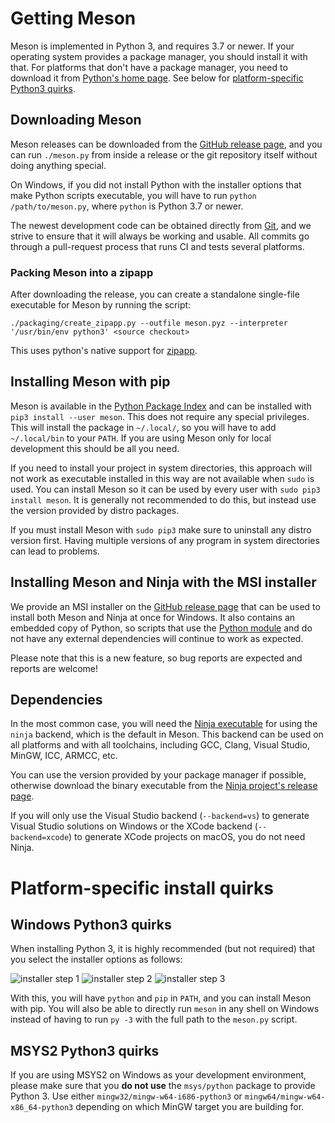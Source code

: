 # Getting Meson

Meson is implemented in Python 3, and requires 3.7 or newer. If your
operating system provides a package manager, you should install it
with that. For platforms that don't have a package manager, you need
to download it from [Python's home page]. See below for
[platform-specific Python3 quirks](#platformspecific-install-quirks).

## Downloading Meson

Meson releases can be downloaded from the [GitHub release page], and
you can run `./meson.py` from inside a release or the git repository
itself without doing anything special.

On Windows, if you did not install Python with the installer options
that make Python scripts executable, you will have to run `python
/path/to/meson.py`, where `python` is Python 3.7 or newer.

The newest development code can be obtained directly from [Git], and
we strive to ensure that it will always be working and usable. All
commits go through a pull-request process that runs CI and tests
several platforms.

### Packing Meson into a zipapp

After downloading the release, you can create a standalone single-file
executable for Meson by running the script:

```
./packaging/create_zipapp.py --outfile meson.pyz --interpreter '/usr/bin/env python3' <source checkout>
```

This uses python's native support for [zipapp].

## Installing Meson with pip

Meson is available in the [Python Package Index] and can be installed
with `pip3 install --user meson`. This does not require any special
privileges. This will install the package in `~/.local/`, so you will
have to add `~/.local/bin` to your `PATH`. If you are using Meson only
for local development this should be all you need.

If you need to install your project in system directories, this
approach will not work as executable installed in this way are not
available when `sudo` is used. You can install Meson so it can be used
by every user with `sudo pip3 install meson`. It is generally not
recommended to do this, but instead use the version provided by distro
packages.

If you must install Meson with `sudo pip3` make sure to uninstall any
distro version first. Having multiple versions of any program in
system directories can lead to problems.

## Installing Meson and Ninja with the MSI installer

We provide an MSI installer on the [GitHub release page] that can be
used to install both Meson and Ninja at once for Windows. It also
contains an embedded copy of Python, so scripts that use the [Python
module](Python-module.md) and do not have any external dependencies
will continue to work as expected.

Please note that this is a new feature, so bug reports are expected
and reports are welcome!

## Dependencies

In the most common case, you will need the [Ninja executable] for
using the `ninja` backend, which is the default in Meson. This backend
can be used on all platforms and with all toolchains, including GCC,
Clang, Visual Studio, MinGW, ICC, ARMCC, etc.

You can use the version provided by your package manager if possible,
otherwise download the binary executable from the [Ninja project's
release page](https://github.com/ninja-build/ninja/releases).

If you will only use the Visual Studio backend (`--backend=vs`) to
generate Visual Studio solutions on Windows or the XCode backend
(`--backend=xcode`) to generate XCode projects on macOS, you do not
need Ninja.

# Platform-specific install quirks

## Windows Python3 quirks

When installing Python 3, it is highly recommended (but not required)
that you select the installer options as follows:

![installer step 1](images/py3-install-1.png "Enable 'Add Python 3.6 to PATH' and click 'Customize installation'")
![installer step 2](images/py3-install-2.png "Optional Features: ensure 'pip' is enabled")
![installer step 3](images/py3-install-3.png "Advanced Options: enable 'Install for all users'")

With this, you will have `python` and `pip` in `PATH`, and you can
install Meson with pip. You will also be able to directly run `meson`
in any shell on Windows instead of having to run `py -3` with the full
path to the `meson.py` script.

## MSYS2 Python3 quirks

If you are using MSYS2 on Windows as your development environment,
please make sure that you **do not use** the `msys/python` package to
provide Python 3. Use either `mingw32/mingw-w64-i686-python3` or
`mingw64/mingw-w64-x86_64-python3` depending on which MinGW target you
are building for.

  [GitHub release page]: https://github.com/mesonbuild/meson/releases
  [zipapp]: https://docs.python.org/3/library/zipapp.html
  [Python Package Index]: https://pypi.python.org/pypi/meson/
  [Git]: https://github.com/mesonbuild/meson
  [Python's home page]: https://www.python.org/downloads/
  [Ninja executable]: https://ninja-build.org/
